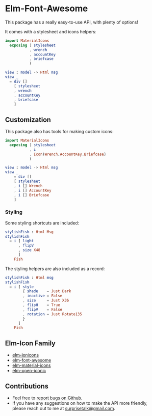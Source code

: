 
# Elm-Font-Awesome

This package has a really easy-to-use API, with plenty of options!

It comes with a stylesheet and icons helpers:
```elm
import MaterialIcons
  exposing ( stylesheet
           , wrench
           , accountKey
           , briefcase
           )

view : model -> Html msg
view _
  = div []
    [ stylesheet
    , wrench
    , accountKey
    , briefcase
    ]
```


## Customization

This package also has tools for making custom icons:
```elm
import MaterialIcons
  exposing ( stylesheet
           , i
           , Icon(Wrench,AccountKey,Briefcase)
           )

view : model -> Html msg
view _
    = div []
    [ stylesheet
    , i [] Wrench
    , i [] AccountKey
    , i [] Briefcase
    ]
```


### Styling

Some styling shortcuts are included:
```elm
stylishFish : Html Msg
stylishFish
  = i [ light
      , flipV
      , size X48 
      ] 
    Fish
```

The styling helpers are also included as a record:
```elm
stylishFish : Html msg
stylishFish
  = i [ style 
        { shade    = Just Dark
        , inactive = False
        , size     = Just X36
        , flipH    = True
        , flipV    = False
        , rotation = Just Rotate135
        }
      ]
    Fish
```


## Elm-Icon Family
- [elm-ionicons](http:/package.elm-lang.org/packages/surprisetalk/elm-ionicons/latest)
- [elm-font-awesome](http:/package.elm-lang.org/packages/surprisetalk/elm-font-awesome/latest)
- [elm-material-icons](http:/package.elm-lang.org/packages/surprisetalk/elm-material-icons/latest)
- [elm-open-iconic](http:/package.elm-lang.org/packages/surprisetalk/elm-open-iconic/latest)

## Contributions
- Feel free to [report bugs on Github](https:/github.com/surprisetalk/elm-material-icons/issues).
- If you have any suggestions on how to make the API more friendly, please reach out to me at [surprisetalk@gmail.com](mailto:surprisetalk@gmail.com).
